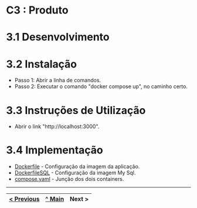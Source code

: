 # C3 : Produto

# 3.1 Desenvolvimento



# 3.2 Instalação

* Passo 1: Abrir a linha de comandos.
* Passo 2: Executar o comando "docker compose up", no caminho certo.

# 3.3 Instruções de Utilização

* Abrir o link "http://localhost:3000".

# 3.4 Implementação


* [Dockerfile](src/Dockerfile) - Configuração da imagem da aplicação.
* [DockerfileSQL](src/DockerfileSQL) - Configuração da imagem My Sql.
* [compose.yaml](src/compose.yaml) - Junção dos dois containers.

---
[< Previous](c2.md) | [^ Main](../../../) | Next >
:--- | :---: | ---: